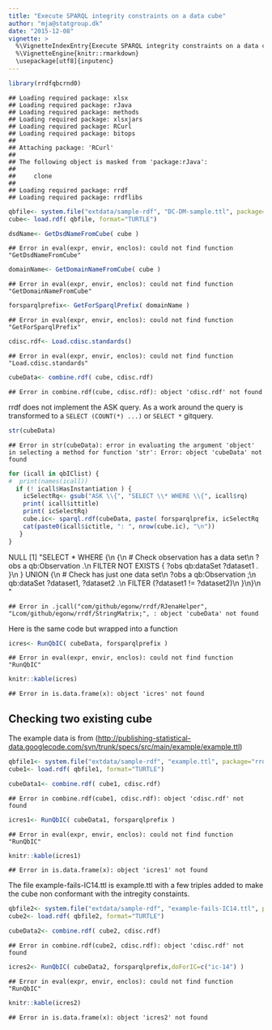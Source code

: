 ```yaml
---
title: "Execute SPARQL integrity constraints on a data cube"
author: "mja@statgroup.dk"
date: "2015-12-08"
vignette: >
  %\VignetteIndexEntry{Execute SPARQL integrity constraints on a data cube}
  %\VignetteEngine{knitr::rmarkdown}
  \usepackage[utf8]{inputenc}
---
```



```r
library(rrdfqbcrnd0)
```

```
## Loading required package: xlsx
## Loading required package: rJava
## Loading required package: methods
## Loading required package: xlsxjars
## Loading required package: RCurl
## Loading required package: bitops
## 
## Attaching package: 'RCurl'
## 
## The following object is masked from 'package:rJava':
## 
##     clone
## 
## Loading required package: rrdf
## Loading required package: rrdflibs
```

```r
qbfile<- system.file("extdata/sample-rdf", "DC-DM-sample.ttl", package="rrdfqbcrnd0")
cube<- load.rdf( qbfile, format="TURTLE")

dsdName<- GetDsdNameFromCube( cube )
```

```
## Error in eval(expr, envir, enclos): could not find function "GetDsdNameFromCube"
```

```r
domainName<- GetDomainNameFromCube( cube )
```

```
## Error in eval(expr, envir, enclos): could not find function "GetDomainNameFromCube"
```

```r
forsparqlprefix<- GetForSparqlPrefix( domainName )
```

```
## Error in eval(expr, envir, enclos): could not find function "GetForSparqlPrefix"
```

```r
cdisc.rdf<- Load.cdisc.standards()
```

```
## Error in eval(expr, envir, enclos): could not find function "Load.cdisc.standards"
```

```r
cubeData<- combine.rdf( cube, cdisc.rdf)
```

```
## Error in combine.rdf(cube, cdisc.rdf): object 'cdisc.rdf' not found
```

rrdf does not implement the ASK query. As a work around the query is
transformed to a `SELECT (COUNT(*) ...)` or `SELECT *` gitquery.


```r
str(cubeData)
```

```
## Error in str(cubeData): error in evaluating the argument 'object' in selecting a method for function 'str': Error: object 'cubeData' not found
```

```r
for (icall in qbIClist) {
#  print(names(icall))
  if (! icall$HasInstantiation ) {
    icSelectRq<- gsub("ASK \\{", "SELECT \\* WHERE \\{", icall$rq)
    print( icall$ittitle)
    print( icSelectRq)
    cube.ic<- sparql.rdf(cubeData, paste( forsparqlprefix, icSelectRq  )  )
    cat(paste0(icall$ictitle, ": ", nrow(cube.ic), "\n"))
   }
}
```

NULL
[1] "SELECT * WHERE {\n  {\n    # Check observation has a data set\n    ?obs a qb:Observation .\n    FILTER NOT EXISTS { ?obs qb:dataSet ?dataset1 . }\n  } UNION {\n    # Check has just one data set\n    ?obs a qb:Observation ;\n       qb:dataSet ?dataset1, ?dataset2 .\n    FILTER (?dataset1 != ?dataset2)\n  }\n}\n    "

```
## Error in .jcall("com/github/egonw/rrdf/RJenaHelper", "Lcom/github/egonw/rrdf/StringMatrix;", : object 'cubeData' not found
```

Here is the same code but wrapped into a function


```r
icres<- RunQbIC( cubeData, forsparqlprefix )
```

```
## Error in eval(expr, envir, enclos): could not find function "RunQbIC"
```

```r
knitr::kable(icres)
```

```
## Error in is.data.frame(x): object 'icres' not found
```

## Checking two existing cube

The example data is from
(http://publishing-statistical-data.googlecode.com/svn/trunk/specs/src/main/example/example.ttl)


```r
qbfile1<- system.file("extdata/sample-rdf", "example.ttl", package="rrdfqbcrnd0")
cube1<- load.rdf( qbfile1, format="TURTLE")

cubeData1<- combine.rdf( cube1, cdisc.rdf)
```

```
## Error in combine.rdf(cube1, cdisc.rdf): object 'cdisc.rdf' not found
```

```r
icres1<- RunQbIC( cubeData1, forsparqlprefix )
```

```
## Error in eval(expr, envir, enclos): could not find function "RunQbIC"
```

```r
knitr::kable(icres1)
```

```
## Error in is.data.frame(x): object 'icres1' not found
```

The file example-fails-IC14.ttl is example.ttl with a few triples added to make the cube non conformant with the intregity constaints.


```r
qbfile2<- system.file("extdata/sample-rdf", "example-fails-IC14.ttl", package="rrdfqbcrnd0")
cube2<- load.rdf( qbfile2, format="TURTLE")

cubeData2<- combine.rdf( cube2, cdisc.rdf)
```

```
## Error in combine.rdf(cube2, cdisc.rdf): object 'cdisc.rdf' not found
```

```r
icres2<- RunQbIC( cubeData2, forsparqlprefix,doForIC=c("ic-14") )
```

```
## Error in eval(expr, envir, enclos): could not find function "RunQbIC"
```

```r
knitr::kable(icres2)
```

```
## Error in is.data.frame(x): object 'icres2' not found
```

